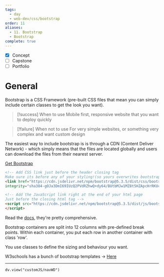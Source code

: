 ```yaml
---
tags:
  - day
  - web-dev/css/bootstrap
order: 11
aliases:
  - 11. Bootstrap
  - Bootstrap
complete: true
---
```

- [x] Concept
- [ ] Capstone
- [ ] Portfolio

# General

Bootstrap is a CSS Framework (pre-built CSS files that mean you can simply include certain classes to get the look you want).

>[!success] When to use
>Mobile first, responsive website that you want to deploy quickly

>[!failure] When not to use
>For very simple websites, or something very complex and want custom design

The easiest way to include bootstrap is is through a CDN (Content Deliver Network) - which simply means that the files are located globally and users can download the files from their nearest server.

[Get Bootstrap](https://getbootstrap.com/)

```html
<!-- Add CSS link just before the header closing tag
Make sure its before any of your styling!(so yours overwrites bootstrap) -->
<link href="https://cdn.jsdelivr.net/npm/bootstrap@5.3.5/dist/css/bootstrap.min.css" rel="stylesheet" 
integrity="sha384-gOJa3DmI69IUzQ2PVdRZhwQ+dy64/BUtbMJw1MZ8t5HZApcHrRKUc4W0kG879m7" crossorigin="anonymous"> 

<!-- Add the JavaScript link right at the end of your html page
Just before the closing html tag -->
<script src="https://cdn.jsdelivr.net/npm/bootstrap@5.3.5/dist/js/bootstrap.bundle.min.js" integrity="sha384-6d4wzSIapyDyv1kpU366/PK5hCdSbCRGRCMv+eplOQJWyd1fbcAu9OCUj5zNLiq" crossorigin="anonymous">
</script>
```

Read the [docs](https://getbootstrap.com/docs/5.3/getting-started/introduction/), they're pretty comprehensive.

Bootstrap containers are split into 12 columns with pre-defined break points. Within each container, you put each row in another container with class 'row'. 

You use classes to define the sizing and behaviour you want.

W3schools has a bunch of bootstrap templates -> [Here](https://www.w3schools.com/bootstrap/bootstrap_templates.asp)


<hr />

```dataviewjs
dv.view("customJS/navWD")
```
